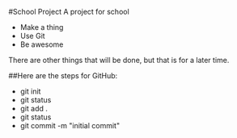 #School Project
A project for school

- Make a thing
- Use Git
- Be awesome

There are other things that will be done, but that is for a later time.

##Here are the steps for GitHub:
- git init
- git status
- git add .
- git status
- git commit -m "initial commit"
